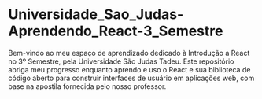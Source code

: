 # Universidade_Sao_Judas-Aprendendo_React-3_Semestre
Bem-vindo ao meu espaço de aprendizado dedicado à Introdução a React no 3º Semestre, pela Universidade São Judas Tadeu. Este repositório abriga meu progresso enquanto aprendo e uso o React e sua  biblioteca de código aberto para construir interfaces de usuário em aplicações web, com base na apostila fornecida pelo nosso professor.
